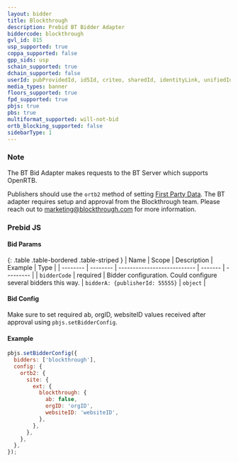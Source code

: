 ```yaml
---
layout: bidder
title: Blockthrough
description: Prebid BT Bidder Adapter
biddercode: blockthrough
gvl_id: 815
usp_supported: true
coppa_supported: false
gpp_sids: usp
schain_supported: true
dchain_supported: false
userId: pubProvidedId, id5Id, criteo, sharedId, identityLink, unifiedId, userId
media_types: banner
floors_supported: true
fpd_supported: true
pbjs: true
pbs: true
multiformat_supported: will-not-bid
ortb_blocking_supported: false
sidebarType: 1
---
```


### Note

The BT Bid Adapter makes requests to the BT Server which supports OpenRTB.

Publishers should use the `ortb2` method of setting [First Party Data](https://docs.prebid.org/features/firstPartyData.html). The BT adapter requires setup and approval from the Blockthrough team. Please reach out to marketing@blockthrough.com for more information.

### Prebid JS

#### Bid Params

{: .table .table-bordered .table-striped }
| Name | Scope | Description | Example | Type |
| -------- | -------- | --------------------------- | ------- | --------- |
| `bidderCode` | required | Bidder configuration. Could configure several bidders this way. | `bidderA: {publisherId: 55555}` | `object` |

#### Bid Config

Make sure to set required ab, orgID, websiteID values received after approval using `pbjs.setBidderConfig`.

#### Example

```javascript
pbjs.setBidderConfig({
  bidders: ['blockthrough'],
  config: {
    ortb2: {
      site: {
        ext: {
          blockthrough: {
            ab: false,
            orgID: 'orgID',
            websiteID: 'websiteID',
          },
        },
      },
    },
  },
});
```
